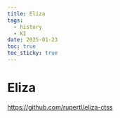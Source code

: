 ```yaml
---
title: Eliza
tags:
  - history
  - KI
date: 2025-01-23
toc: true
toc_sticky: true
---
```


# Eliza

https://github.com/rupertl/eliza-ctss
